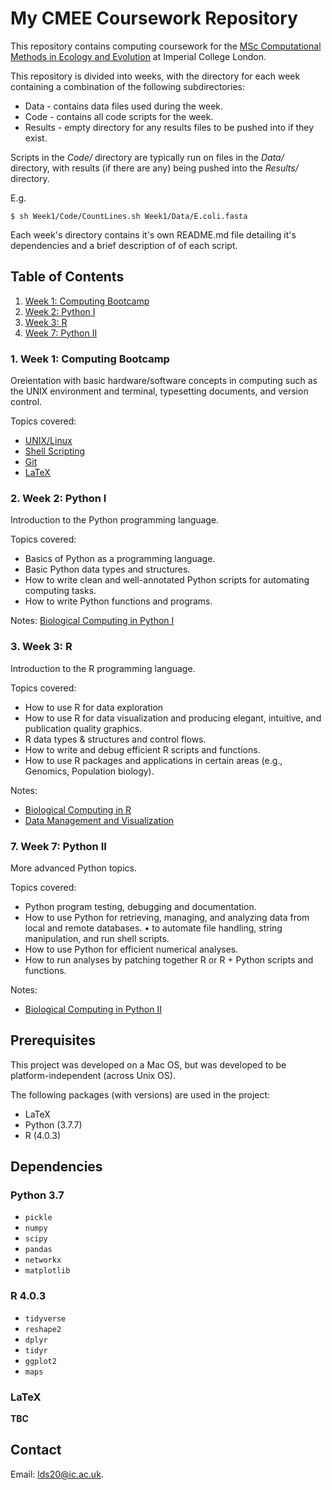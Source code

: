 # My CMEE Coursework Repository

This repository contains computing coursework for the [MSc Computational Methods in Ecology and Evolution](https://www.imperial.ac.uk/study/pg/life-sciences/computational-methods-ecology-evolution/) at Imperial College London.

This repository is divided into weeks, with the directory for each week containing a combination of the following subdirectories:
* Data - contains data files used during the week.
* Code - contains all code scripts for the week.
* Results - empty directory for any results files to be pushed into if they exist.

Scripts in the *Code/* directory are typically run on files in the *Data/* directory, with results (if there are any) being pushed into the *Results/* directory.

E.g.

```
$ sh Week1/Code/CountLines.sh Week1/Data/E.coli.fasta 
```
Each week's directory contains it's own README.md file detailing it's dependencies and a brief description of of each script.

## Table of Contents
1. [Week 1: Computing Bootcamp](https://github.com/ldswaby/CMEECourseWork/tree/master/Week1)
2. [Week 2: Python I](https://github.com/ldswaby/CMEECourseWork/tree/master/Week2)
3. [Week 3: R](https://github.com/ldswaby/CMEECourseWork/tree/master/Week3)
7. [Week 7: Python II](#7.Week-7-Python-II)

### 1. Week 1: Computing Bootcamp

Oreientation with basic hardware/software concepts in computing such as the UNIX environment and terminal,
typesetting documents, and version control.

Topics covered:
* [UNIX/Linux](https://mhasoba.github.io/TheMulQuaBio/notebooks/01-Unix.html)
* [Shell Scripting](https://mhasoba.github.io/TheMulQuaBio/notebooks/02-ShellScripting.html)
* [Git](https://mhasoba.github.io/TheMulQuaBio/notebooks/03-Git.html)
* [LaTeX](https://mhasoba.github.io/TheMulQuaBio/notebooks/04-LaTeX.html)

### 2. Week 2: Python I

Introduction to the Python programming language.

Topics covered:
* Basics of Python as a programming language.
* Basic Python data types and structures.
* How to write clean and well-annotated Python scripts for automating computing tasks. 
* How to write Python functions and programs.

Notes: [Biological Computing in Python I](https://mhasoba.github.io/TheMulQuaBio/notebooks/05-Python_I.html#)

### 3. Week 3: R

Introduction to the R programming language.

Topics covered:
* How to use R for data exploration
* How to use R for data visualization and producing elegant, intuitive, and publication quality graphics.
* R data types & structures and control flows.
* How to write and debug efficient R scripts and functions.
* How to use R packages and applications in certain areas (e.g., Genomics, Population biology).

Notes: 
* [Biological Computing in R](https://mhasoba.github.io/TheMulQuaBio/notebooks/07-R.html)
* [Data Management and Visualization](https://mhasoba.github.io/TheMulQuaBio/notebooks/08-Data_R.html)

### 7. Week 7: Python II

More advanced Python topics.

Topics covered:
* Python program testing, debugging and documentation.
* How to use Python for retrieving, managing, and analyzing data from local and remote databases. • to automate file handling, string manipulation, and run shell scripts.
* How to use Python for efficient numerical analyses.
* How to run analyses by patching together R or R + Python scripts and functions.

Notes: 
* [Biological Computing in Python II](https://mhasoba.github.io/TheMulQuaBio/notebooks/06-Python_II.html)

## Prerequisites

This project was developed on a Mac OS, but was developed to be platform-independent (across Unix OS).

The following packages (with versions) are used in the project:
* LaTeX 
* Python (3.7.7)
* R (4.0.3)

## Dependencies

### Python 3.7
* `pickle` 
* `numpy` 
* `scipy` 
* `pandas` 
* `networkx` 
* `matplotlib`
 
### R 4.0.3
* `tidyverse`
* `reshape2` 
* `dplyr` 
* `tidyr` 
* `ggplot2` 
* `maps` 

### LaTeX

**TBC**

## Contact

Email: <lds20@ic.ac.uk>.